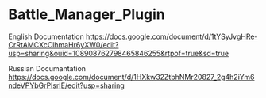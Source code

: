 # Battle_Manager_Plugin

English Documentation
https://docs.google.com/document/d/1tYSyJvgHRe-CrRtAMCXcClhmaHr6yXW0/edit?usp=sharing&ouid=108908762798465846255&rtpof=true&sd=true

Russian Documantation
https://docs.google.com/document/d/1HXkw32ZtbhNMr20827_2g4h2iYm6ndeVPYbGrPlsrIE/edit?usp=sharing
